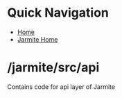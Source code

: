 # Quick Navigation
- [Home](/README.md)
- [Jarmite Home](/jarmite/README.md)

# /jarmite/src/api
Contains code for api layer of Jarmite